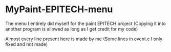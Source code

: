 # MyPaint-EPITECH-menu
The menu I entirely did myself for the paint EPITECH project
(Copying it into another program is allowed as long as I get credit for my code)

Almost every line present here is made by me (Some lines in event.c I only fixed and not made)